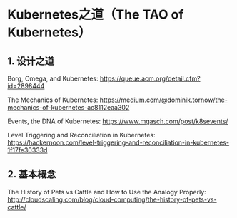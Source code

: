 # Kubernetes之道（The TAO of Kubernetes）

## 1. 设计之道

Borg, Omega, and Kubernetes: https://queue.acm.org/detail.cfm?id=2898444

The Mechanics of Kubernetes: https://medium.com/@dominik.tornow/the-mechanics-of-kubernetes-ac8112eaa302	

Events, the DNA of Kubernetes: https://www.mgasch.com/post/k8sevents/

Level Triggering and Reconciliation in Kubernetes: https://hackernoon.com/level-triggering-and-reconciliation-in-kubernetes-1f17fe30333d

## 2. 基本概念

The History of Pets vs Cattle and How to Use the Analogy Properly: http://cloudscaling.com/blog/cloud-computing/the-history-of-pets-vs-cattle/